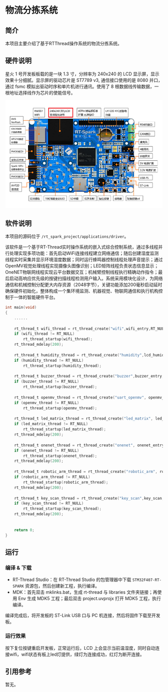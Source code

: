 # 物流分拣系统

## 简介

本项目主要介绍了基于RTThread操作系统的物流分拣系统。

## 硬件说明

星火 1 号开发板板载的是一块 1.3 寸，分辨率为 240x240 的 LCD 显示屏，显示效果十分细腻。显示屏的驱动芯片是 ST7789 v3, 通信接口使用的是 8080 并口，通过 fsmc 模拟出驱动时序和单片机进行通讯。使用了 8 根数据线传输数据，一根地址选择线作为芯片的使能信号。


![LCD 位置图](figures/board.png)

## 软件说明

本项目的源码位于 `/rt_spark_project/applications/driver`。


该软件是一个基于RT-Thread实时操作系统的嵌入式综合控制系统，通过多线程并行处理实现多项功能：首先启动WiFi连接线程建立网络通信；随后创建湿度监测线程实时采集并显示环境湿度数据；同时运行蜂鸣器控制线程处理声音提示；通过OpenMV视觉处理线程实现摄像头图像识别；LED矩阵线程负责状态信息显示；OneNET物联网线程实现云平台数据交互；机械臂控制线程执行精确动作指令；最后启动高响应优先级的按键扫描线程检测用户输入。系统采用模块化设计，为网络通信和机械控制分配更大内存资源（2048字节），关键功能添加200毫秒启动延时确保硬件初始化，整体构成一个集环境监测、机器视觉、物联网通信和执行机构控制于一体的智能硬件平台。

```c
int main(void)
{
    ......

    rt_thread_t wifi_thread = rt_thread_create("wifi",wifi_entry,RT_NULL,1024,20,20);
    if (wifi_thread != RT_NULL)
        rt_thread_startup(wifi_thread);
    rt_thread_mdelay(200);

    rt_thread_t humidity_thread = rt_thread_create("humidity",lcd_humidity_entry, RT_NULL,1024,20, 20);
    if (humidity_thread != RT_NULL)
        rt_thread_startup(humidity_thread);

    rt_thread_t buzzer_thread = rt_thread_create("buzzer",buzzer_entry, RT_NULL,1024,20, 20);
    if (buzzer_thread != RT_NULL)
        rt_thread_startup(buzzer_thread);

    rt_thread_t openmv_thread = rt_thread_create("uart_openmv", openmv_uart_entry, RT_NULL, 1024, 20, 10);
    if (openmv_thread != RT_NULL)
        rt_thread_startup(openmv_thread);

    rt_thread_t led_matrix_thread = rt_thread_create("led_matrix", led_matrix_entry, RT_NULL, 1024, 20, 20);
    if (led_matrix_thread != RT_NULL)
        rt_thread_startup(led_matrix_thread);
    rt_thread_mdelay(200);

    rt_thread_t onenet_thread = rt_thread_create("onenet", onenet_entry, RT_NULL, 2048, 20, 20);
    if (onenet_thread != RT_NULL)
        rt_thread_startup(onenet_thread);
    rt_thread_mdelay(200);

    rt_thread_t robotic_arm_thread = rt_thread_create("robotic_arm", robotic_arm_entry, RT_NULL, 2048, 20, 20);
    if (robotic_arm_thread != RT_NULL)
        rt_thread_startup(robotic_arm_thread);
    rt_thread_mdelay(200);

    rt_thread_t key_scan_thread = rt_thread_create("key_scan",key_scan,RT_NULL,1024,20,1);
    if (key_scan_thread != RT_NULL)
        rt_thread_startup(key_scan_thread);
    rt_thread_mdelay(200);


    return 0;
}
```

## 运行

### 编译 & 下载

- RT-Thread Studio：在 RT-Thread Studio 的包管理器中下载 `STM32F407-RT-SPARK` 资源包，然后创建新工程，执行编译。
- MDK：首先双击 mklinks.bat，生成 rt-thread 与 libraries 文件夹链接；再使用 Env 生成 MDK5 工程；最后双击 project.uvprojx 打开 MDK5 工程，执行编译。

编译完成后，将开发板的 ST-Link USB 口与 PC 机连接，然后将固件下载至开发板。

### 运行效果

按下复位按键重启开发板，正常运行后，LCD 上会显示当前温湿度，同时自动连接wifi，wifi状态有板上led灯提供，绿灯为连接成功，红灯为断开连接。


## 引用参考

暂无。
